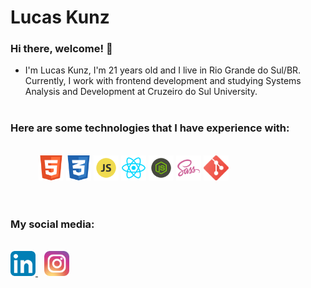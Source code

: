 # Lucas Kunz

### Hi there, welcome! 👋

- I'm Lucas Kunz, I'm 21 years old and I live in Rio Grande do Sul/BR. Currently, I work with frontend development and studying Systems Analysis and Development at Cruzeiro do Sul University.
  </br>
  </br>

### Here are some technologies that I have experience with:

</br>

<div style="display: 'flex';">
<img src="assets/html.svg" width="40px" height="40px" style="margin-left: 45px" />
<img src="assets/css.svg" width="40px" height="40px"/>
<img src="assets/javascript.svg" width="40px" height="40px" />
<img src="assets/react.svg" width="40px" height="40px"/>
<img src="assets/node.svg" width="40px" height="40px" />
<img src="assets/sass.svg" width="40px" height="40px"/>
<img src="assets/git.svg" width="40px" height="40px"/>
</div>
</br>
</br>

### My social media:

</br>

<a href="https://www.linkedin.com/in/lucas-kunz-4098601b3/" target="_blank" style="margin-right: 10px">
  <img src="assets/linkedin.svg" width="40px"  alt="Lucas Kunz | Linkedin" />
</a>
<a href="https://www.instagram.com/lucaskunz_/" target="_blank">
  <img src="assets/instagram.svg" width="40px"  alt="Lucas Kunz | Instagram" />
</a>

